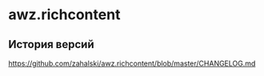 # awz.richcontent

<!-- cl-start -->
## История версий

https://github.com/zahalski/awz.richcontent/blob/master/CHANGELOG.md

<!-- cl-end -->
